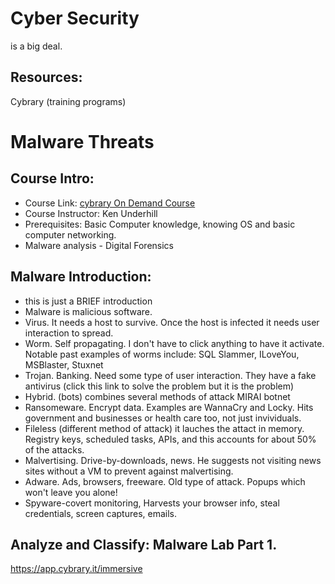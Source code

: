 # Cyber Security 
is a big deal. 

## Resources:
Cybrary (training programs)

# Malware Threats 

## Course Intro:
* Course Link: [cybrary On Demand Course](https://www.cybrary.it/course/malware-threats)
* Course Instructor: Ken Underhill 
* Prerequisites: Basic Computer knowledge, knowing OS and basic computer networking. 
* Malware analysis - Digital Forensics 

## Malware Introduction: 
* this is just a BRIEF introduction
* Malware is malicious software. 
* Virus. It needs a host to survive. Once the host is infected it needs user interaction to spread. 
* Worm. Self propagating.  I don't have to click anything to have it activate.  Notable past examples of worms include: SQL Slammer, ILoveYou, MSBlaster, Stuxnet
* Trojan. Banking. Need some type of user interaction.  They have a fake antivirus (click this link to solve the problem but it is the problem) 
* Hybrid. (bots) combines several methods of attack  MIRAI botnet 
* Ransomeware. Encrypt data.  Examples are WannaCry and Locky.  Hits government and businesses or health care too, not just invividuals. 
* Fileless (different method of attack) it lauches the attact in memory.  Registry keys, scheduled tasks, APIs, and this accounts for about 50% of the attacks.
* Malvertising. Drive-by-downloads, news. He suggests not visiting news sites without a VM to prevent against malvertising.
* Adware.  Ads, browsers, freeware. Old type of attack.  Popups which won't leave you alone!
* Spyware-covert monitoring, Harvests your browser info, steal credentials, screen captures, emails. 

## Analyze and Classify: Malware Lab Part 1.


https://app.cybrary.it/immersive
